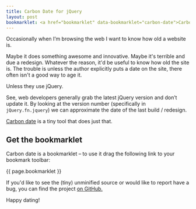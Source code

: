 ```yaml
---
title: Carbon Date for jQuery
layout: post
bookmarklet: <a href="bookmarklet" data-bookmarklet="carbon-date">Carbon date</a>
---
```


Occasionally when I’m browsing the web I want to know how old a website is.

Maybe it does something awesome and innovative. Maybe it's terrible and due a redesign. Whatever the reason, it'd be useful to know how old the site is. The trouble is unless the author explicitly puts a date on the site, there often isn't a good way to age it.

Unless they use jQuery.

See, web developers generally grab the latest jQuery version and don’t update it. By looking at the version number (specifically in `jQuery.fn.jquery`) we can approximate the date of the last build / redesign.

[Carbon date][github-link] is a tiny tool that does just that.

## Get the bookmarklet

Carbon date is a bookmarklet – to use it drag the following link to your bookmark toolbar:

{{ page.bookmarklet }}

If you'd like to see the (tiny) unminified source or would like to report have a bug, you can find the project [on GitHub.][github-link]

Happy dating!

[github-link]: https://github.com/liamnewmarch/carbon-date
